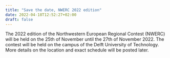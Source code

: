 ```yaml
---
title: "Save the date, NWERC 2022 edition"
date: 2022-04-18T12:52:27+02:00
draft: false
---
```

The 2022 edition of the Northwestern European Regional Contest (NWERC) will be held on the 25th of November until the 27th of November 2022. The contest will be held on the campus of the Delft University of Technology. More details on the location and exact schedule will be posted later.
